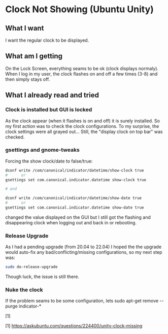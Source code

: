 # Clock Not Showing (Ubuntu Unity)

## What I want
I want the regular clock to be displayed.

## What am I getting
On the Lock Screen, everything seams to be ok (clock displays normaly).
When I log in my user, the clock flashes on and off a few times (3-8) and then simply stays off.

## What I already read and tried

### Clock is installed but GUI is locked
As the clock appear (when it flashes is on and off) it is surely installed. So my first action was to check the clock configurations. To my surprise, the clock settings were all grayed out... Still, the "display clock on top bar" was checked.

### gsettings and gnome-tweaks
Forcing the show clock/date to false/true:
```bash
dconf write /com/canonical/indicator/datetime/show-clock true
#      or
gsettings set com.canonical.indicator.datetime show-clock true

# and

dconf write /com/canonical/indicator/datetime/show-date true
#      or
gsettings set com.canonical.indicator.datetime show-date true
```
changed the value displayed on the GUI but I still got the flashing and disappearing clock when logging out and back in or rebooting.


### Release Upgrade
As I had a pending upgrade (from 20.04 to 22.04) I hoped the the upgrade would auto-fix any bad/conflicting/missing configurations, so my next step was:
```bash
sudo do-release-upgrade
```
Though luck, the issue is still there. 

### Nuke the clock
If the problem seams to be some configuration, lets 
sudo apt-get remove --purge indicator-*


[1]

[1] https://askubuntu.com/questions/224400/unity-clock-missing
